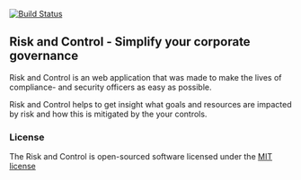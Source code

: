 [![Build Status](https://travis-ci.org/hpvanriemsdijk/riskAndControl.svg?branch=master)](https://travis-ci.org/hpvanriemsdijk/riskAndControl)
## Risk and Control - Simplify your corporate governance 

Risk and Control is an web application that was made to make the lives of compliance- and security officers as easy as possible. 

Risk and Control helps to get insight what goals and resources are impacted by risk and how this is mitigated by the your controls. 

### License

The Risk and Control is open-sourced software licensed under the [MIT license](http://opensource.org/licenses/MIT)
